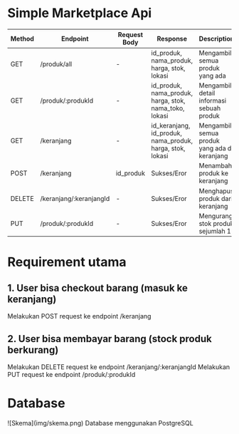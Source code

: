 <h1> Simple Marketplace Api </h1>

| Method | Endpoint | Request Body | Response | Description |
| --- | --- | --- | --- | --- |
| GET | /produk/all | - | id_produk, nama_produk, harga, stok, lokasi | Mengambil semua produk yang ada |
| GET | /produk/:produkId | - | id_produk, nama_produk, harga, stok, nama_toko, lokasi | Mengambil detail informasi sebuah produk |
| GET | /keranjang | - | id_keranjang, id_produk, nama_produk, harga, stok, lokasi | Mengambil semua produk yang ada di keranjang |
| POST | /keranjang | id_produk | Sukses/Eror | Menambah produk ke keranjang |
| DELETE | /keranjang/:keranjangId | - | Sukses/Eror | Menghapus produk dari keranjang |
| PUT | /produk/:produkId | - | Sukses/Eror | Mengurangi stok produk sejumlah 1 |

<h1> Requirement utama </h1>
<h2> 1. User bisa checkout barang (masuk ke keranjang) </h2>
Melakukan POST request ke endpoint /keranjang

<h2> 2. User bisa membayar barang (stock produk berkurang) </h2>
Melakukan DELETE request ke endpoint /keranjang/:keranjangId
Melakukan PUT request ke endpoint /produk/:produkId

<h1> Database </h1>
![Skema](img/skema.png)
Database menggunakan PostgreSQL
